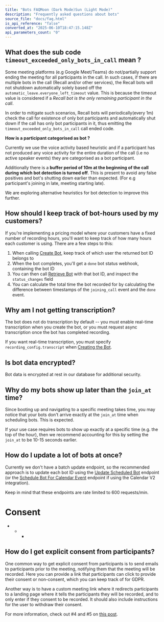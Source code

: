 ```yaml
---
title: "Bots FAQMoon (Dark Mode)Sun (Light Mode)"
description: "Frequently asked questions about bots"
source_file: "docs/faq.html"
is_api_reference: "false"
converted_at: "2025-06-10T18:47:15.148Z"
api_parameters_count: "0"
---
```

## What does the sub code `timeout_exceeded_only_bots_in_call` mean ?

[](#what-does-the-sub-code-timeout_exceeded_only_bots_in_call-mean-)

Some meeting platforms (e.g Google Meet/Teams) do not/partially support ending the meeting for all participants in the call. In such cases, if there are multiple bots in the call (Recall and/or other services), the Recall bots will not shutdown automatically solely based off the `automatic_leave.everyone_left_timeout` value. This is because the timeout value is considered if a *Recall bot is the only remaining participant in the call*.

In order to mitigate such scenarios, Recall bots will periodically(every 1m) check the call for existence of only bot participants and automatically shut down if the call has only bot participants in it, thus emitting the `timeout_exceeded_only_bots_in_call` call ended code.

**How is a participant categorised as bot ?**

Currently we use the voice activity based heuristic and if a participant has not produced any voice activity for the entire duration of the call (i.e no active speaker events) they are categorised as a bot participant.

Additionally there is a **buffer period of 10m at the beginning of the call during which bot detection is turned off**. This is present to avoid any false positives and bot's shutting down earlier than expected. (For e.g participant's joining in late, meeting starting late).

We are exploring alternative heuristics for bot detection to improve this further.

## How should I keep track of bot-hours used by my customers?

[](#how-should-i-keep-track-of-bot-hours-used-by-my-customers)

If you're implementing a pricing model where your customers have a fixed number of recording hours, you'll want to keep track of how many hours each customer is using. There are a few steps to this:

1.  When calling [Create Bot](/reference/bot_create.md), keep track of which user the returned bot ID belongs to
2.  When the bot completes, you'll get a `done` bot status webhook, containing the bot ID
3.  You can then call [Retrieve Bot](/reference/bot_retrieve.md) with that bot ID, and inspect the `status_changes` field
4.  You can calculate the total time the bot recorded for by calculating the difference between timestamps of the `joining_call` event and the `done` event.

## Why am I not getting transcription?

[](#why-am-i-not-getting-transcription)

The bot does not do transcription by default -- you must enable real-time transcription when you create the bot, or you must request async transcription once the bot has completed recording.

If you want real-time transcription, you must specify `recording_config.transcript` when [Creating the Bot](/reference/bot_create.md).

## Is bot data encrypted?

[](#is-bot-data-encrypted)

Bot data is encrypted at rest in our database for additional security.

## Why do my bots show up later than the `join_at` time?

[](#why-do-my-bots-show-up-later-than-the-join_at-time)

Since booting up and navigating to a specific meeting takes time, you may notice that your bots don't arrive exactly at the `join_at` time when scheduling bots. This is expected.

If your use case requires bots to show up exactly at a specific time (e.g. the top of the hour), then we recommend accounting for this by setting the `join_at` to be 10-15 seconds earlier.

## How do I update a lot of bots at once?

[](#how-do-i-update-a-lot-of-bots-at-once)

Currently we don't have a batch update endpoint, so the recommended approach is to update each bot ID using the [Update Scheduled Bot](/reference/bot_partial_update.md) endpoint (or the [Schedule Bot For Calendar Event](/reference/calendar_events_bot_create.md) endpoint if using the Calendar V2 integration).

Keep in mind that these endpoints are rate limited to 600 requests/min.

# Consent

[](#consent)
- * *

## How do I get explicit consent from participants?

[](#how-do-i-get-explicit-consent-from-participants)

One common way to get explicit consent from participants is to send emails to participants prior to the meeting, notifying them that the meeting will be recorded. Here you can provide a link that participants can click to provide their consent or non-consent, which you can keep track of for GDPR.

Another way is to have a custom meeting link where it redirects participants to a landing page where it tells the participants they will be recorded, and to only enter if they consent to be recorded. It should also include instructions for the user to withdraw their consent.

For more information, check out #4 and #5 on [this post](https://www.recall.ai/post/5-ways-to-request-recording-consent-with-meeting-bots).
